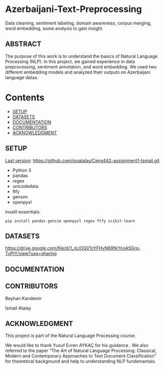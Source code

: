 # Azerbaijani-Text-Preprocessing
Data cleaning, sentiment labeling, domain awareness, corpus merging, word embedding, some analysis to gain insight.

## ABSTRACT
The purpose of this work is to understand the basics of Natural Language Processing (NLP). In this project, we gained experience in data preprocessing, sentiment annotation, and word embedding. We used two different embedding models and analyzed their outputs on Azerbaijani language datas.

# Contents
- [SETUP](#setup)
- [DATASETS](#datasets)
- [DOCUMENTATION](#documentation)
- [CONTRIBUTORS](#contributers)
- [ACKNOWLEDGMENT](#acknowledgment)

## SETUP 
[Last version](#lastversion):  https://github.com/isoatalay/Ceng442-assignment1-Ismail.git

- Python 3
- pandas
- regex
- unicodedata
- ftfy
- gensim
- openpyxl

Insatll essentials:

    pip install pandas gensim openpyxl regex ftfy scikit-learn

## DATASETS
https://drive.google.com/file/d/1_nLlOQV1cYFHyN69fkYnnA5Grq-TvPtY/view?usp=sharing

## DOCUMENTATION

## CONTRIBUTORS
Beyhan Kandemir

İsmail Atalay

## ACKNOWLEDGMENT

This project is part of the Natural Language Processing course.

We would like to thank  Yusuf Evren AYKAÇ for his guidance . We also referred to the paper “The Art of Natural Language Processing: Classical, Modern and Contemporary Approaches to Text Document Classification” for theoretical background and help to understanding NLP fundemantals.
